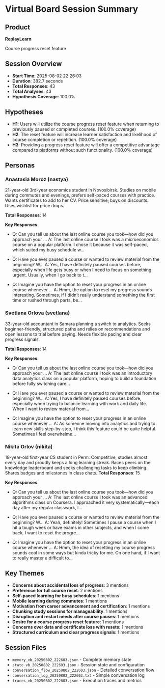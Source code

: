 # Virtual Board Session Summary
        
## Product
**ReplayLearn**

Course progress reset feature

## Session Overview
- **Start Time**: 2025-08-02 22:26:03
- **Duration**: 382.7 seconds
- **Total Responses**: 43
- **Total Analyses**: 43
- **Hypothesis Coverage**: 100.0%

## Hypotheses
- **H1**: Users will utilize the course progress reset feature when returning to previously paused or completed courses. (100.0% coverage)
- **H2**: The reset feature will increase learner satisfaction and likelihood of course completion or repetition. (100.0% coverage)
- **H3**: Providing a progress reset feature will offer a competitive advantage compared to platforms without such functionality. (100.0% coverage)

## Personas

### Anastasia Moroz (nastya)
21-year-old 3rd-year economics student in Novosibirsk. Studies on mobile during commutes and evenings,
prefers self-paced courses with practice. Wants certificates to add to her CV. Price sensitive; buys on
discounts. Uses wishlist for price drops.

**Total Responses**: 14

**Key Responses**:
- Q: Can you tell us about the last online course you took—how did you approach your ...
  A: The last online course I took was a microeconomics course on a popular platform. I chose it because it was self-paced, which suited my busy schedule w...

- Q: Have you ever paused a course or wanted to review material from the beginning? W...
  A: Yes, I have definitely paused courses before, especially when life gets busy or when I need to focus on something urgent. Usually, when I go back to t...

- Q: Imagine you have the option to reset your progress in an online course whenever ...
  A: Hmm, the option to reset my progress sounds interesting. Sometimes, if I didn’t really understand something the first time or rushed through parts, be...


### Svetlana Orlova (svetlana)
33-year-old accountant in Samara planning a switch to analytics. Seeks beginner-friendly, structured
paths and relies on recommendations and open lessons to trial before paying. Needs flexible pacing
and clear progress signals.

**Total Responses**: 14

**Key Responses**:
- Q: Can you tell us about the last online course you took—how did you approach your ...
  A: The last online course I took was an introductory data analytics class on a popular platform, hoping to build a foundation before fully switching care...

- Q: Have you ever paused a course or wanted to review material from the beginning? W...
  A: Yes, I have definitely paused courses before, especially when trying to balance learning with work and daily life. When I want to review material from...

- Q: Imagine you have the option to reset your progress in an online course whenever ...
  A: As someone moving into analytics and trying to learn new skills step-by-step, I think this feature could be quite helpful. Sometimes I feel overwhelme...


### Nikita Orlov (nikita)
19-year-old first-year CS student in Perm. Competitive, studies almost every day and proudly keeps
a long learning streak. Races peers on the knowledge leaderboard and seeks challenging tasks to
keep climbing. Shares badges and milestones in class chats.
**Total Responses**: 15

**Key Responses**:
- Q: Can you tell us about the last online course you took—how did you approach your ...
  A: The last online course I took was an advanced algorithms class on Coursera. I approached it very systematically—each day after my regular classwork, I...

- Q: Have you ever paused a course or wanted to review material from the beginning? W...
  A: Yeah, definitely! Sometimes I pause a course when I hit a tough week or have exams in other subjects, and when I come back, I want to reset the progre...

- Q: Imagine you have the option to reset your progress in an online course whenever ...
  A: Hmm, the idea of resetting my course progress sounds cool in some ways but kinda tricky for me. On one hand, if I want to really master a difficult to...


## Key Themes
- **Concerns about accidental loss of progress**: 3 mentions
- **Preference for full course reset**: 2 mentions
- **Self-paced learning for busy schedules**: 1 mentions
- **Mobile learning during commutes**: 1 mentions
- **Motivation from career advancement and certification**: 1 mentions
- **Chunking study sessions for manageability**: 1 mentions
- **Disruption and restart needs after course pauses**: 1 mentions
- **Desire for a course progress reset feature**: 1 mentions
- **Concerns over data and certificate loss with resets**: 1 mentions
- **Structured curriculum and clear progress signals**: 1 mentions

## Session Files
- `memory_vb_20250802_222603.json` - Complete memory state
- `state_vb_20250802_222603.json` - Session state and configuration
- `conversation_flow_20250802_222603.json` - Detailed conversation flow
- `conversation_log_20250802_222603.txt` - Simple conversation log
- `traces_vb_20250802_222603.json` - Execution traces and metrics
